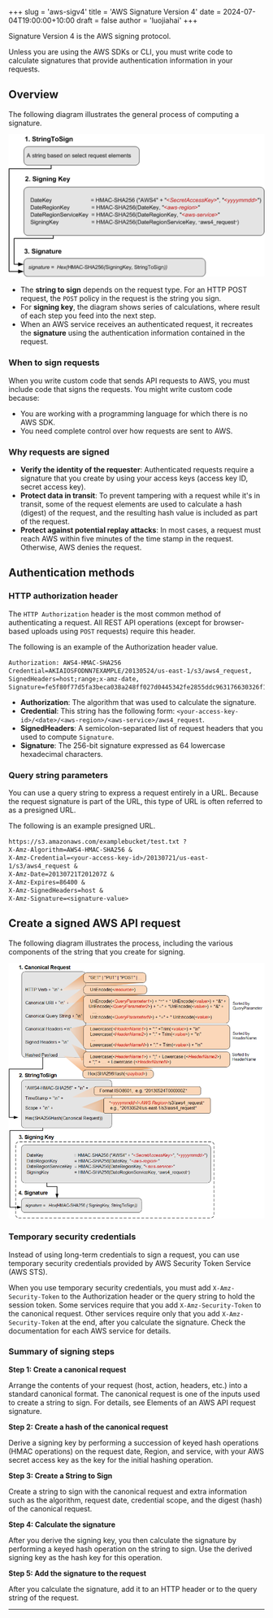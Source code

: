 +++
slug = 'aws-sigv4'
title = 'AWS Signature Version 4'
date = 2024-07-04T19:00:00+10:00
draft = false
author = 'luojiahai'
+++

Signature Version 4 is the AWS signing protocol.

Unless you are using the AWS SDKs or CLI, you must write code to calculate signatures that provide authentication information in your requests.

## Overview

The following diagram illustrates the general process of computing a signature.

![](images/signing-overview.png)

- The **string to sign** depends on the request type. For an HTTP POST request, the `POST` policy in the request is the
string you sign.
- For **signing key**, the diagram shows series of calculations, where result of each step you feed into the next step.
- When an AWS service receives an authenticated request, it recreates the **signature** using the authentication
information contained in the request.

### When to sign requests

When you write custom code that sends API requests to AWS, you must include code that signs the requests. You might
write custom code because:

- You are working with a programming language for which there is no AWS SDK.
- You need complete control over how requests are sent to AWS.

### Why requests are signed

- **Verify the identity of the requester**: Authenticated requests require a signature that you create by using your
access keys (access key ID, secret access key).
- **Protect data in transit**: To prevent tampering with a request while it's in transit, some of the request elements
are used to calculate a hash (digest) of the request, and the resulting hash value is included as part of the request.
- **Protect against potential replay attacks**: In most cases, a request must reach AWS within five minutes of the time
stamp in the request. Otherwise, AWS denies the request.

## Authentication methods

### HTTP authorization header

The `HTTP Authorization` header is the most common method of authenticating a request. All REST API operations (except
for browser-based uploads using `POST` requests) require this header.

The following is an example of the Authorization header value.

```
Authorization: AWS4-HMAC-SHA256
Credential=AKIAIOSFODNN7EXAMPLE/20130524/us-east-1/s3/aws4_request, 
SignedHeaders=host;range;x-amz-date, 
Signature=fe5f80f77d5fa3beca038a248ff027d0445342fe2855ddc963176630326f1024
```

- **Authorization**: The algorithm that was used to calculate the signature.
- **Credential**: This string has the following form: `<your-access-key-id>/<date>/<aws-region>/<aws-service>/aws4_request`.
- **SignedHeaders**: A semicolon-separated list of request headers that you used to compute `Signature`.
- **Signature**: The 256-bit signature expressed as 64 lowercase hexadecimal characters.

### Query string parameters

You can use a query string to express a request entirely in a URL. Because the request signature is part of the URL,
this type of URL is often referred to as a presigned URL.

The following is an example presigned URL.

```
https://s3.amazonaws.com/examplebucket/test.txt ?
X-Amz-Algorithm=AWS4-HMAC-SHA256 &
X-Amz-Credential=<your-access-key-id>/20130721/us-east-1/s3/aws4_request &
X-Amz-Date=20130721T201207Z &
X-Amz-Expires=86400 &
X-Amz-SignedHeaders=host &
X-Amz-Signature=<signature-value>
```

## Create a signed AWS API request

The following diagram illustrates the process, including the various components of the string that you create for
signing.

![](images/sigV4-using-auth-header.png)

### Temporary security credentials

Instead of using long-term credentials to sign a request, you can use temporary security credentials provided by AWS
Security Token Service (AWS STS).

When you use temporary security credentials, you must add `X-Amz-Security-Token` to the Authorization header or the
query string to hold the session token. Some services require that you add `X-Amz-Security-Token` to the canonical
request. Other services require only that you add `X-Amz-Security-Token` at the end, after you calculate the signature.
Check the documentation for each AWS service for details.

### Summary of signing steps

**Step 1: Create a canonical request**

Arrange the contents of your request (host, action, headers, etc.) into a standard canonical format. The canonical
request is one of the inputs used to create a string to sign. For details, see Elements of an AWS API request signature.

**Step 2: Create a hash of the canonical request**

Derive a signing key by performing a succession of keyed hash operations (HMAC operations) on the request date, Region,
and service, with your AWS secret access key as the key for the initial hashing operation.

**Step 3: Create a String to Sign**

Create a string to sign with the canonical request and extra information such as the algorithm, request date, credential
scope, and the digest (hash) of the canonical request.

**Step 4: Calculate the signature**

After you derive the signing key, you then calculate the signature by performing a keyed hash operation on the string to
sign. Use the derived signing key as the hash key for this operation.

**Step 5: Add the signature to the request**

After you calculate the signature, add it to an HTTP header or to the query string of the request.

---
